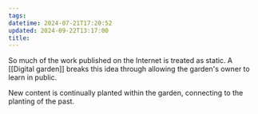 ```yaml
---
tags: 
datetime: 2024-07-21T17:20:52
updated: 2024-09-22T13:17:00
title:
---
```

So much of the work published on the Internet is treated as static. A [[Digital garden]] breaks this idea through allowing the garden's owner to learn in public. 

New content is continually planted within the garden, connecting to the planting of the past.